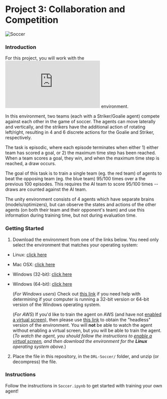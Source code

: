 [//]: # (Image References)

[image1]: https://user-images.githubusercontent.com/10624937/42135623-e770e354-7d12-11e8-998d-29fc74429ca2.gif "Trained Agent"
[image2]: https://user-images.githubusercontent.com/10624937/42135622-e55fb586-7d12-11e8-8a54-3c31da15a90a.gif "Soccer"


# Project 3: Collaboration and Competition

![Soccer][image2]

### Introduction

For this project, you will work with the ![soccer](https://github.com/Unity-Technologies/ml-agents/blob/master/docs/Learning-Environment-Examples.md#soccer-twos) environment.

In this environment, two teams (each with a Striker/Goalie agent) compete against each other in the game of soccer. The agents can move laterally and vertically, and the strikers have the additional action of rotating left/right, resulting in 4 and 6 discrete actions for the Goalie and Striker, respectively.

The task is episodic, where each episode terminates when either 1) either team has scored a goal, or 2) the maximum time step has been reached. When a team scores a goal, they win, and when the maximum time step is reached, a draw occurs.

The goal of this task is to train a single team (eg. the red team) of agents to beat the opposing team (eg. the blue team) 95/100 times over a the previous 100 episodes. This requires the AI team to score 95/100 times -- draws are counted against the AI team.

The unity environment consists of 4 agents which have separate brains (models/optimizers), but can observe the states and actions of the other agents (on both their team and their opponent's team) and use this information during training time, but not during evaluation time.

### Getting Started

1. Download the environment from one of the links below.  You need only select the environment that matches your operating system:
- Linux: [click here](https://s3-us-west-1.amazonaws.com/udacity-drlnd/P3/Soccer/Soccer_Linux.zip)
- Mac OSX: [click here](https://s3-us-west-1.amazonaws.com/udacity-drlnd/P3/Soccer/Soccer.app.zip)
- Windows (32-bit): [click here](https://s3-us-west-1.amazonaws.com/udacity-drlnd/P3/Soccer/Soccer_Windows_x86.zip)
- Windows (64-bit): [click here](https://s3-us-west-1.amazonaws.com/udacity-drlnd/P3/Soccer/Soccer_Windows_x86_64.zip)
    
    (_For Windows users_) Check out [this link](https://support.microsoft.com/en-us/help/827218/how-to-determine-whether-a-computer-is-running-a-32-bit-version-or-64) if you need help with determining if your computer is running a 32-bit version or 64-bit version of the Windows operating system.

    (_For AWS_) If you'd like to train the agent on AWS (and have not [enabled a virtual screen](https://github.com/Unity-Technologies/ml-agents/blob/master/docs/Training-on-Amazon-Web-Service.md)), then please use [this link](https://s3-us-west-1.amazonaws.com/udacity-drlnd/P3/Tennis/Tennis_Linux_NoVis.zip) to obtain the "headless" version of the environment.  You will **not** be able to watch the agent without enabling a virtual screen, but you will be able to train the agent.  (_To watch the agent, you should follow the instructions to [enable a virtual screen](https://github.com/Unity-Technologies/ml-agents/blob/master/docs/Training-on-Amazon-Web-Service.md), and then download the environment for the **Linux** operating system above._)

2. Place the file in this repository, in the `DRL-Soccer/` folder, and unzip (or decompress) the file. 

### Instructions

Follow the instructions in `Soccer.ipynb` to get started with training your own agent!  
